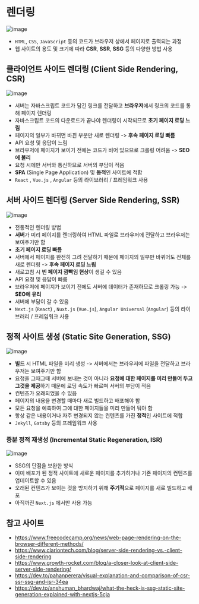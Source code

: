 # 렌더링
![image](https://user-images.githubusercontent.com/79434205/219610394-a1a6e0b5-123f-40a9-b45f-f2476185db28.png)
- `HTML`, `CSS`, `JavaScript` 등의 코드가 브라우저 상에서 페이지로 출력되는 과정
- 웹 사이트의 용도 및 크기에 따라 **CSR**, **SSR**, **SSG** 등의 다양한 방법 사용

## 클라이언트 사이드 렌더링 (Client Side Rendering, CSR)
![image](https://user-images.githubusercontent.com/79434205/219850916-77727987-524f-4d4b-afd1-7540803a7d7e.png)
- 서버는 자바스크립트 코드가 담긴 링크를 전달하고 **브라우저**에서 링크의 코드를 통해 페이지 렌더링
- 자바스크립트 코드의 다운로드가 끝나야 렌더링이 시작되므로 **초기 페이지 로딩 느림**
- 페이지의 일부가 바뀌면 바뀐 부분만 새로 렌더링 -> **후속 페이지 로딩 빠름**
- API 요청 및 응답이 느림
- 브라우저에 페이지가 보이기 전에는 코드가 비어 있으므로 크롤링 어려움 -> **SEO에 불리**
- 요청 시에만 서버와 통신하므로 서버의 부담이 적음
- **SPA** (Single Page Application) 및 **동적**인 사이트에 적합
- `React` , `Vue.js` , `Angular` 등의 라이브러리 / 프레임워크 사용

## 서버 사이드 렌더링 (Server Side Rendering, SSR)
![image](https://user-images.githubusercontent.com/79434205/219850997-2dd9d189-2378-4e2f-b0fa-2de12b9664f2.png)
- 전통적인 렌더링 방법
- **서버**가 미리 페이지를 렌더링하여 HTML 파일로 브라우저에 전달하고 브라우저는 보여주기만 함
- **초기 페이지 로딩 빠름**
- 서버에서 페이지를 완전히 그려 전달하기 때문에 페이지의 일부만 바뀌어도 전체를 새로 렌더링 -> **후속 페이지 로딩 느림**
- 새로고침 시 **빈 페이지 깜빡임 현상**이 생길 수 있음
- API 요청 및 응답이 빠름
- 브라우저에 페이지가 보이기 전에도 서버에 데이터가 존재하므로 크롤링 가능 -> **SEO에 유리**
- 서버에 부담이 갈 수 있음
- `Next.js` (`React`) , `Nuxt.js` (`Vue.js`), `Angular Universal` (`Angular`) 등의 라이브러리 / 프레임워크 사용

## 정적 사이트 생성 (Static Site Generation, SSG)
![image](https://user-images.githubusercontent.com/79434205/219851010-33159bbd-dea9-435b-bc01-a6185a5a4a06.png)
- **빌드** 시 HTML 파일을 미리 생성 -> 서버에서는 브라우저에 파일을 전달하고 브라우저는 보여주기만 함
- 요청을 그때그때 서버에 보내는 것이 아니라 **요청에 대한 페이지를 미리 만들어 두고 그것을 제공**하기 때문에 로딩 속도가 빠르며 서버의 부담이 적음
- 컨텐츠가 오래되었을 수 있음
- 페이지의 내용을 변경할 때마다 새로 빌드하고 배포해야 함
- 모든 요청을 예측하여 그에 대한 페이지들을 미리 만들어 둬야 함
- 항상 같은 내용이거나 자주 변경되지 않는 컨텐츠를 가진 **정적**인 사이트에 적합
- `Jekyll`, `Gatsby` 등의 프레임워크 사용

### 증분 정적 재생성 (Incremental Static Regeneration, ISR)
![image](https://user-images.githubusercontent.com/79434205/219851038-82e18688-b511-4e68-a5f4-3a1086758cf3.png)
- SSG의 단점을 보완한 방식
- 이미 배포가 된 정적 사이트에 새로운 페이지를 추가하거나 기존 페이지의 컨텐츠를 업데이트할 수 있음
- 오래된 컨텐츠가 보이는 것을 방지하기 위해 **주기적**으로 페이지를 새로 빌드하고 배포
- 아직까진 `Next.js` 에서만 사용 가능

## 참고 사이트
- https://www.freecodecamp.org/news/web-page-rendering-on-the-browser-different-methods/
- https://www.clariontech.com/blog/server-side-rendering-vs.-client-side-rendering
- https://www.growth-rocket.com/blog/a-closer-look-at-client-side-server-side-rendering/
- https://dev.to/pahanperera/visual-explanation-and-comparison-of-csr-ssr-ssg-and-isr-34ea
- https://dev.to/anshuman_bhardwaj/what-the-heck-is-ssg-static-site-generation-explained-with-nextjs-5cja
